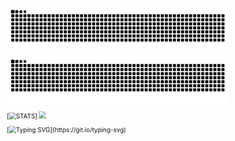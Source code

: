 ![Snake Animation](https://raw.githubusercontent.com/swisd/swisd/output/github-contribution-grid-snake-dark.svg#gh-dark-mode-only)
![Snake Animation](https://raw.githubusercontent.com/swisd/swisd/output/github-contribution-grid-snake.svg#gh-light-mode-only)

[![STATS](https://github-readme-stats.vercel.app/api/top-langs/?username=swisd&theme=ayu-mirage&show_icons=true&hide_border=true&layout=compact&show_icons=true)]
<img src="https://github-readme-stats.vercel.app/api?username=swisd&theme=ayu-mirage&show_icons=true&hide_border=true&layout=compact&show_icons=true" height="150" />

[![Typing SVG](https://readme-typing-svg.herokuapp.com?size=12&lines=[Loading%20Braincells]%20%20.%20%20.%20%20.%20%20.%20%20.%20%20.)](https://git.io/typing-svg)
